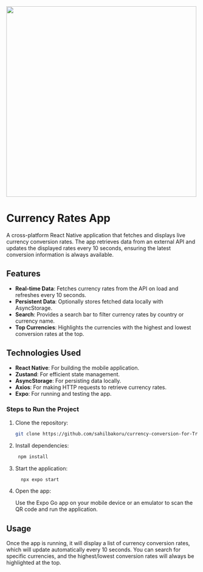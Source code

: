 
<img src="https://github.com/user-attachments/assets/cb4d7059-e95b-4bf1-9a6e-a93066ef4f4b" width="500" />

# Currency Rates App

A cross-platform React Native application that fetches and displays live currency conversion rates. The app retrieves data from an external API and updates the displayed rates every 10 seconds, ensuring the latest conversion information is always available.

## Features

- **Real-time Data**: Fetches currency rates from the API on load and refreshes every 10 seconds.
- **Persistent Data**: Optionally stores fetched data locally with AsyncStorage.
- **Search**: Provides a search bar to filter currency rates by country or currency name.
- **Top Currencies**: Highlights the currencies with the highest and lowest conversion rates at the top.

## Technologies Used

- **React Native**: For building the mobile application.
- **Zustand**: For efficient state management.
- **AsyncStorage**: For persisting data locally.
- **Axios**: For making HTTP requests to retrieve currency rates.
- **Expo**: For running and testing the app.


### Steps to Run the Project

1. Clone the repository:
   ```bash
   git clone https://github.com/sahilbakoru/currency-conversion-for-Tribe

2. Install dependencies:
   ```bash
    npm install

3. Start the application:
   ```bash
     npx expo start

4. Open the app:
   
     Use the Expo Go app on your mobile device or an emulator to scan the QR code and run the application.

## Usage
Once the app is running, it will display a list of currency conversion rates, which will update automatically every 10 seconds. You can search for specific currencies, and the highest/lowest conversion rates will always be highlighted at the top.
